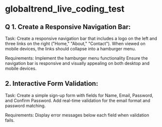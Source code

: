 # globaltrend_live_coding_test


## Q 1. Create a Responsive Navigation Bar:
Task: 
Create a responsive navigation bar that includes a logo on the left and three links on the right ("Home," "About," "Contact"). When viewed on mobile devices, the links should collapse into a hamburger menu.

Requirements:
Implement the hamburger menu functionality 
Ensure the navigation bar is responsive and visually appealing on both desktop and mobile devices.


## 2. Interactive Form Validation:
Task: 
Create a simple sign-up form with fields for Name, Email, Password, and Confirm Password. Add real-time validation for the email format and password matching.

Requirements:
Display error messages below each field when validation fails.
